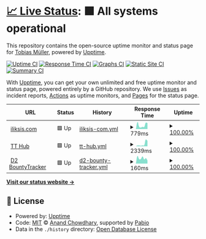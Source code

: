 # [📈 Live Status](https://iliksis.github.io/status.iliksis.com): <!--live status--> **🟩 All systems operational**

This repository contains the open-source uptime monitor and status page for [Tobias Müller](https://iliksis.github.io/status.iliksis.com), powered by [Upptime](https://github.com/upptime/upptime).

[![Uptime CI](https://github.com/iliksis/status.iliksis.com/workflows/Uptime%20CI/badge.svg)](https://github.com/iliksis/status.iliksis.com/actions?query=workflow%3A%22Uptime+CI%22)
[![Response Time CI](https://github.com/iliksis/status.iliksis.com/workflows/Response%20Time%20CI/badge.svg)](https://github.com/iliksis/status.iliksis.com/actions?query=workflow%3A%22Response+Time+CI%22)
[![Graphs CI](https://github.com/iliksis/status.iliksis.com/workflows/Graphs%20CI/badge.svg)](https://github.com/iliksis/status.iliksis.com/actions?query=workflow%3A%22Graphs+CI%22)
[![Static Site CI](https://github.com/iliksis/status.iliksis.com/workflows/Static%20Site%20CI/badge.svg)](https://github.com/iliksis/status.iliksis.com/actions?query=workflow%3A%22Static+Site+CI%22)
[![Summary CI](https://github.com/iliksis/status.iliksis.com/workflows/Summary%20CI/badge.svg)](https://github.com/iliksis/status.iliksis.com/actions?query=workflow%3A%22Summary+CI%22)

With [Upptime](https://upptime.js.org), you can get your own unlimited and free uptime monitor and status page, powered entirely by a GitHub repository. We use [Issues](https://github.com/iliksis/status.iliksis.com/issues) as incident reports, [Actions](https://github.com/iliksis/status.iliksis.com/actions) as uptime monitors, and [Pages](https://iliksis.github.io/status.iliksis.com) for the status page.

<!--start: status pages-->
<!-- This summary is generated by Upptime (https://github.com/upptime/upptime) -->
<!-- Do not edit this manually, your changes will be overwritten -->
<!-- prettier-ignore -->
| URL | Status | History | Response Time | Uptime |
| --- | ------ | ------- | ------------- | ------ |
| <img alt="" src="https://icons.duckduckgo.com/ip3/iliksis.com.ico" height="13"> [iliksis.com](https://iliksis.com) | 🟩 Up | [iliksis-com.yml](https://github.com/iliksis/status.iliksis.com/commits/HEAD/history/iliksis-com.yml) | <details><summary><img alt="Response time graph" src="./graphs/iliksis-com/response-time-week.png" height="20"> 779ms</summary><br><a href="https://status.iliksis.com/history/iliksis-com"><img alt="Response time 801" src="https://img.shields.io/endpoint?url=https%3A%2F%2Fraw.githubusercontent.com%2Filiksis%2Fstatus.iliksis.com%2FHEAD%2Fapi%2Filiksis-com%2Fresponse-time.json"></a><br><a href="https://status.iliksis.com/history/iliksis-com"><img alt="24-hour response time 1425" src="https://img.shields.io/endpoint?url=https%3A%2F%2Fraw.githubusercontent.com%2Filiksis%2Fstatus.iliksis.com%2FHEAD%2Fapi%2Filiksis-com%2Fresponse-time-day.json"></a><br><a href="https://status.iliksis.com/history/iliksis-com"><img alt="7-day response time 779" src="https://img.shields.io/endpoint?url=https%3A%2F%2Fraw.githubusercontent.com%2Filiksis%2Fstatus.iliksis.com%2FHEAD%2Fapi%2Filiksis-com%2Fresponse-time-week.json"></a><br><a href="https://status.iliksis.com/history/iliksis-com"><img alt="30-day response time 854" src="https://img.shields.io/endpoint?url=https%3A%2F%2Fraw.githubusercontent.com%2Filiksis%2Fstatus.iliksis.com%2FHEAD%2Fapi%2Filiksis-com%2Fresponse-time-month.json"></a><br><a href="https://status.iliksis.com/history/iliksis-com"><img alt="1-year response time 801" src="https://img.shields.io/endpoint?url=https%3A%2F%2Fraw.githubusercontent.com%2Filiksis%2Fstatus.iliksis.com%2FHEAD%2Fapi%2Filiksis-com%2Fresponse-time-year.json"></a></details> | <details><summary><a href="https://status.iliksis.com/history/iliksis-com">100.00%</a></summary><a href="https://status.iliksis.com/history/iliksis-com"><img alt="All-time uptime 100.00%" src="https://img.shields.io/endpoint?url=https%3A%2F%2Fraw.githubusercontent.com%2Filiksis%2Fstatus.iliksis.com%2FHEAD%2Fapi%2Filiksis-com%2Fuptime.json"></a><br><a href="https://status.iliksis.com/history/iliksis-com"><img alt="24-hour uptime 100.00%" src="https://img.shields.io/endpoint?url=https%3A%2F%2Fraw.githubusercontent.com%2Filiksis%2Fstatus.iliksis.com%2FHEAD%2Fapi%2Filiksis-com%2Fuptime-day.json"></a><br><a href="https://status.iliksis.com/history/iliksis-com"><img alt="7-day uptime 100.00%" src="https://img.shields.io/endpoint?url=https%3A%2F%2Fraw.githubusercontent.com%2Filiksis%2Fstatus.iliksis.com%2FHEAD%2Fapi%2Filiksis-com%2Fuptime-week.json"></a><br><a href="https://status.iliksis.com/history/iliksis-com"><img alt="30-day uptime 100.00%" src="https://img.shields.io/endpoint?url=https%3A%2F%2Fraw.githubusercontent.com%2Filiksis%2Fstatus.iliksis.com%2FHEAD%2Fapi%2Filiksis-com%2Fuptime-month.json"></a><br><a href="https://status.iliksis.com/history/iliksis-com"><img alt="1-year uptime 100.00%" src="https://img.shields.io/endpoint?url=https%3A%2F%2Fraw.githubusercontent.com%2Filiksis%2Fstatus.iliksis.com%2FHEAD%2Fapi%2Filiksis-com%2Fuptime-year.json"></a></details>
| <img alt="" src="https://icons.duckduckgo.com/ip3/tthub.iliksis.com.ico" height="13"> [TT Hub](https://tthub.iliksis.com) | 🟩 Up | [tt-hub.yml](https://github.com/iliksis/status.iliksis.com/commits/HEAD/history/tt-hub.yml) | <details><summary><img alt="Response time graph" src="./graphs/tt-hub/response-time-week.png" height="20"> 2339ms</summary><br><a href="https://status.iliksis.com/history/tt-hub"><img alt="Response time 2056" src="https://img.shields.io/endpoint?url=https%3A%2F%2Fraw.githubusercontent.com%2Filiksis%2Fstatus.iliksis.com%2FHEAD%2Fapi%2Ftt-hub%2Fresponse-time.json"></a><br><a href="https://status.iliksis.com/history/tt-hub"><img alt="24-hour response time 4643" src="https://img.shields.io/endpoint?url=https%3A%2F%2Fraw.githubusercontent.com%2Filiksis%2Fstatus.iliksis.com%2FHEAD%2Fapi%2Ftt-hub%2Fresponse-time-day.json"></a><br><a href="https://status.iliksis.com/history/tt-hub"><img alt="7-day response time 2339" src="https://img.shields.io/endpoint?url=https%3A%2F%2Fraw.githubusercontent.com%2Filiksis%2Fstatus.iliksis.com%2FHEAD%2Fapi%2Ftt-hub%2Fresponse-time-week.json"></a><br><a href="https://status.iliksis.com/history/tt-hub"><img alt="30-day response time 2485" src="https://img.shields.io/endpoint?url=https%3A%2F%2Fraw.githubusercontent.com%2Filiksis%2Fstatus.iliksis.com%2FHEAD%2Fapi%2Ftt-hub%2Fresponse-time-month.json"></a><br><a href="https://status.iliksis.com/history/tt-hub"><img alt="1-year response time 2056" src="https://img.shields.io/endpoint?url=https%3A%2F%2Fraw.githubusercontent.com%2Filiksis%2Fstatus.iliksis.com%2FHEAD%2Fapi%2Ftt-hub%2Fresponse-time-year.json"></a></details> | <details><summary><a href="https://status.iliksis.com/history/tt-hub">100.00%</a></summary><a href="https://status.iliksis.com/history/tt-hub"><img alt="All-time uptime 99.93%" src="https://img.shields.io/endpoint?url=https%3A%2F%2Fraw.githubusercontent.com%2Filiksis%2Fstatus.iliksis.com%2FHEAD%2Fapi%2Ftt-hub%2Fuptime.json"></a><br><a href="https://status.iliksis.com/history/tt-hub"><img alt="24-hour uptime 100.00%" src="https://img.shields.io/endpoint?url=https%3A%2F%2Fraw.githubusercontent.com%2Filiksis%2Fstatus.iliksis.com%2FHEAD%2Fapi%2Ftt-hub%2Fuptime-day.json"></a><br><a href="https://status.iliksis.com/history/tt-hub"><img alt="7-day uptime 100.00%" src="https://img.shields.io/endpoint?url=https%3A%2F%2Fraw.githubusercontent.com%2Filiksis%2Fstatus.iliksis.com%2FHEAD%2Fapi%2Ftt-hub%2Fuptime-week.json"></a><br><a href="https://status.iliksis.com/history/tt-hub"><img alt="30-day uptime 99.61%" src="https://img.shields.io/endpoint?url=https%3A%2F%2Fraw.githubusercontent.com%2Filiksis%2Fstatus.iliksis.com%2FHEAD%2Fapi%2Ftt-hub%2Fuptime-month.json"></a><br><a href="https://status.iliksis.com/history/tt-hub"><img alt="1-year uptime 99.93%" src="https://img.shields.io/endpoint?url=https%3A%2F%2Fraw.githubusercontent.com%2Filiksis%2Fstatus.iliksis.com%2FHEAD%2Fapi%2Ftt-hub%2Fuptime-year.json"></a></details>
| <img alt="" src="https://icons.duckduckgo.com/ip3/d2bountytracker.com.ico" height="13"> [D2 BountyTracker](https://d2bountytracker.com) | 🟩 Up | [d2-bounty-tracker.yml](https://github.com/iliksis/status.iliksis.com/commits/HEAD/history/d2-bounty-tracker.yml) | <details><summary><img alt="Response time graph" src="./graphs/d2-bounty-tracker/response-time-week.png" height="20"> 160ms</summary><br><a href="https://status.iliksis.com/history/d2-bounty-tracker"><img alt="Response time 165" src="https://img.shields.io/endpoint?url=https%3A%2F%2Fraw.githubusercontent.com%2Filiksis%2Fstatus.iliksis.com%2FHEAD%2Fapi%2Fd2-bounty-tracker%2Fresponse-time.json"></a><br><a href="https://status.iliksis.com/history/d2-bounty-tracker"><img alt="24-hour response time 205" src="https://img.shields.io/endpoint?url=https%3A%2F%2Fraw.githubusercontent.com%2Filiksis%2Fstatus.iliksis.com%2FHEAD%2Fapi%2Fd2-bounty-tracker%2Fresponse-time-day.json"></a><br><a href="https://status.iliksis.com/history/d2-bounty-tracker"><img alt="7-day response time 160" src="https://img.shields.io/endpoint?url=https%3A%2F%2Fraw.githubusercontent.com%2Filiksis%2Fstatus.iliksis.com%2FHEAD%2Fapi%2Fd2-bounty-tracker%2Fresponse-time-week.json"></a><br><a href="https://status.iliksis.com/history/d2-bounty-tracker"><img alt="30-day response time 156" src="https://img.shields.io/endpoint?url=https%3A%2F%2Fraw.githubusercontent.com%2Filiksis%2Fstatus.iliksis.com%2FHEAD%2Fapi%2Fd2-bounty-tracker%2Fresponse-time-month.json"></a><br><a href="https://status.iliksis.com/history/d2-bounty-tracker"><img alt="1-year response time 165" src="https://img.shields.io/endpoint?url=https%3A%2F%2Fraw.githubusercontent.com%2Filiksis%2Fstatus.iliksis.com%2FHEAD%2Fapi%2Fd2-bounty-tracker%2Fresponse-time-year.json"></a></details> | <details><summary><a href="https://status.iliksis.com/history/d2-bounty-tracker">100.00%</a></summary><a href="https://status.iliksis.com/history/d2-bounty-tracker"><img alt="All-time uptime 100.00%" src="https://img.shields.io/endpoint?url=https%3A%2F%2Fraw.githubusercontent.com%2Filiksis%2Fstatus.iliksis.com%2FHEAD%2Fapi%2Fd2-bounty-tracker%2Fuptime.json"></a><br><a href="https://status.iliksis.com/history/d2-bounty-tracker"><img alt="24-hour uptime 100.00%" src="https://img.shields.io/endpoint?url=https%3A%2F%2Fraw.githubusercontent.com%2Filiksis%2Fstatus.iliksis.com%2FHEAD%2Fapi%2Fd2-bounty-tracker%2Fuptime-day.json"></a><br><a href="https://status.iliksis.com/history/d2-bounty-tracker"><img alt="7-day uptime 100.00%" src="https://img.shields.io/endpoint?url=https%3A%2F%2Fraw.githubusercontent.com%2Filiksis%2Fstatus.iliksis.com%2FHEAD%2Fapi%2Fd2-bounty-tracker%2Fuptime-week.json"></a><br><a href="https://status.iliksis.com/history/d2-bounty-tracker"><img alt="30-day uptime 100.00%" src="https://img.shields.io/endpoint?url=https%3A%2F%2Fraw.githubusercontent.com%2Filiksis%2Fstatus.iliksis.com%2FHEAD%2Fapi%2Fd2-bounty-tracker%2Fuptime-month.json"></a><br><a href="https://status.iliksis.com/history/d2-bounty-tracker"><img alt="1-year uptime 100.00%" src="https://img.shields.io/endpoint?url=https%3A%2F%2Fraw.githubusercontent.com%2Filiksis%2Fstatus.iliksis.com%2FHEAD%2Fapi%2Fd2-bounty-tracker%2Fuptime-year.json"></a></details>

<!--end: status pages-->

[**Visit our status website →**](https://iliksis.github.io/status.iliksis.com)

## 📄 License

- Powered by: [Upptime](https://github.com/upptime/upptime)
- Code: [MIT](./LICENSE) © [Anand Chowdhary](https://anandchowdhary.com), supported by [Pabio](https://pabio.com)
- Data in the `./history` directory: [Open Database License](https://opendatacommons.org/licenses/odbl/1-0/)
